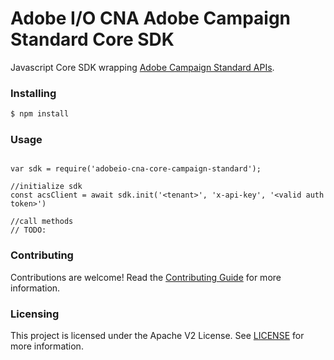 # Adobe I/O CNA Adobe Campaign Standard Core SDK
Javascript Core SDK wrapping [Adobe Campaign Standard APIs](https://docs.campaign.adobe.com/doc/standard/en/api/ACS_API.html#introduction).


### Installing 

```bash
$ npm install
```

### Usage
```

var sdk = require('adobeio-cna-core-campaign-standard');

//initialize sdk
const acsClient = await sdk.init('<tenant>', 'x-api-key', '<valid auth token>')

//call methods
// TODO:
``` 

### Contributing

Contributions are welcome! Read the [Contributing Guide](./.github/CONTRIBUTING.md) for more information.

### Licensing

This project is licensed under the Apache V2 License. See [LICENSE](LICENSE) for more information.
